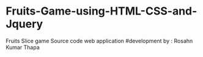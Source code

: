 # Fruits-Game-using-HTML-CSS-and-Jquery
Fruits Slice game Source code web application 
#development by : Rosahn Kumar Thapa
